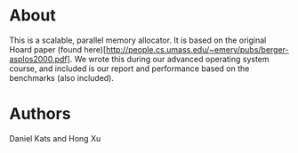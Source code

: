 # About

This is a scalable, parallel memory allocator. It is based on the original Hoard paper (found here)[http://people.cs.umass.edu/~emery/pubs/berger-asplos2000.pdf]. We wrote this during our advanced operating system course, and included is our report and performance based on the benchmarks (also included).

# Authors

Daniel Kats and Hong Xu
